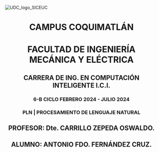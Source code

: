 ![UDC_logo_SICEUC](https://portal.ucol.mx/content/micrositios/188/image/Escudo2021/Dos_lineas_Izq/UdeC_2L%20izq_872.png)
<center> <h1>CAMPUS COQUIMATLÁN</h1> </center>


<center> <h1>FACULTAD DE INGENIERÍA MECÁNICA Y ELÉCTRICA</h1> </center>
<center> <h2>CARRERA DE ING. EN COMPUTACIÓN INTELIGENTE I.C.I.</h1> </center>
<center> <h3>6-B CICLO FEBRERO 2024 - JULIO 2024</h1> </center>
<center> <h3>PLN | PROCESAMIENTO DE LENGUAJE NATURAL</h1> </center>

<center> <h2>PROFESOR: Dte. CARRILLO ZEPEDA OSWALDO.</h1> </center>

<center> <h2>ALUMNO: ANTONIO FDO. FERNÁNDEZ CRUZ.</h1> </center>

